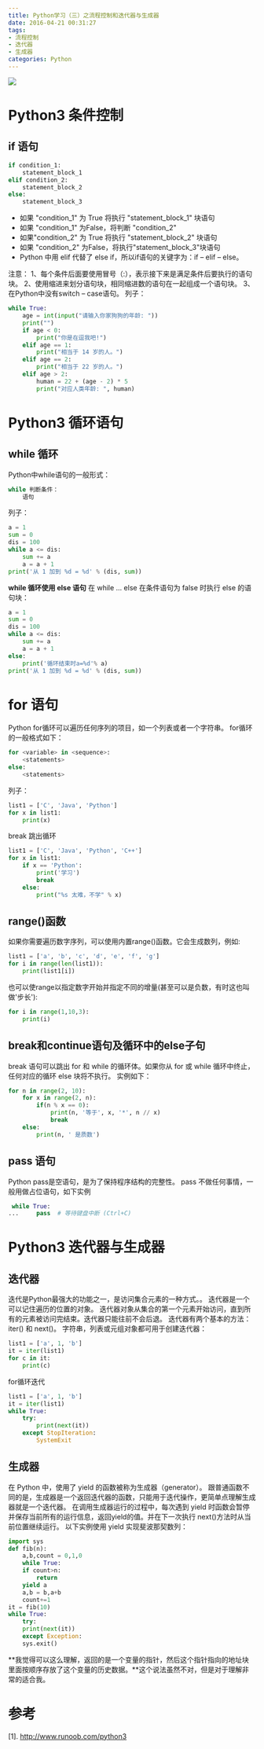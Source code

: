 ```yaml
---
title: Python学习（三）之流程控制和迭代器与生成器
date: 2016-04-21 00:31:27
tags:
- 流程控制
- 迭代器
- 生成器
categories: Python
---
```

![](http://7xsy4k.com2.z0.glb.qiniucdn.com/OVg2eEM2UlA1THhrYzVEZm8wb3pqd1daczdwQXR2ZmZDUEhYNlluTnJIOHp0Rk02M08xMm5nPT0.jpg)
# Python3 条件控制
## if 语句
```python
if condition_1:
    statement_block_1
elif condition_2:
    statement_block_2
else:
    statement_block_3
```
* 如果 "condition_1" 为 True 将执行 "statement_block_1" 块语句
* 如果 "condition_1" 为False，将判断 "condition_2"
* 如果"condition_2" 为 True 将执行 "statement_block_2" 块语句
* 如果 "condition_2" 为False，将执行"statement_block_3"块语句
* Python 中用 elif 代替了 else if，所以if语句的关键字为：if – elif – else。
<!--more-->
注意：
1、每个条件后面要使用冒号（:），表示接下来是满足条件后要执行的语句块。
2、使用缩进来划分语句块，相同缩进数的语句在一起组成一个语句块。
3、在Python中没有switch – case语句。
列子：
```python
while True:
    age = int(input("请输入你家狗狗的年龄: "))
    print("")
    if age < 0:
        print("你是在逗我吧!")
    elif age == 1:
        print("相当于 14 岁的人。")
    elif age == 2:
        print("相当于 22 岁的人。")
    elif age > 2:
        human = 22 + (age - 2) * 5
        print("对应人类年龄: ", human)
```

# Python3 循环语句
## while 循环
Python中while语句的一般形式：
```python
while 判断条件：
    语句
```
列子：

```python
a = 1
sum = 0
dis = 100
while a <= dis:
    sum += a
    a = a + 1
print('从 1 加到 %d = %d' % (dis, sum))
```
**while 循环使用 else 语句**
在 while … else 在条件语句为 false 时执行 else 的语句块：
```python
a = 1
sum = 0
dis = 100
while a <= dis:
    sum += a
    a = a + 1
else:
    print('循环结束时a=%d'% a)
print('从 1 加到 %d = %d' % (dis, sum))
```
# for 语句
Python for循环可以遍历任何序列的项目，如一个列表或者一个字符串。
for循环的一般格式如下：
```python
for <variable> in <sequence>:
    <statements>
else:
    <statements>
```
列子：
```python
list1 = ['C', 'Java', 'Python']
for x in list1:
    print(x)
```
break 跳出循环
```python
list1 = ['C', 'Java', 'Python', 'C++']
for x in list1:
    if x == 'Python':
        print('学习')
        break
    else:
        print("%s 太难，不学" % x)
```
## range()函数
如果你需要遍历数字序列，可以使用内置range()函数。它会生成数列，例如:
```python
list1 = ['a', 'b', 'c', 'd', 'e', 'f', 'g']
for i in range(len(list1)):
    print(list1[i])
```
也可以使range以指定数字开始并指定不同的增量(甚至可以是负数，有时这也叫做'步长'):
```python
for i in range(1,10,3):
    print(i)
```
## break和continue语句及循环中的else子句
break 语句可以跳出 for 和 while 的循环体。如果你从 for 或 while 循环中终止，任何对应的循环 else 块将不执行。 实例如下：
```python
for n in range(2, 10):
    for x in range(2, n):
        if(n % x == 0):
            print(n, '等于', x, '*', n // x)
            break
    else:
        print(n, ' 是质数')
```
## pass 语句
Python pass是空语句，是为了保持程序结构的完整性。
pass 不做任何事情，一般用做占位语句，如下实例
```python
 while True:
...     pass  # 等待键盘中断 (Ctrl+C)
```
# Python3 迭代器与生成器
## 迭代器
迭代是Python最强大的功能之一，是访问集合元素的一种方式。。
迭代器是一个可以记住遍历的位置的对象。
迭代器对象从集合的第一个元素开始访问，直到所有的元素被访问完结束。迭代器只能往前不会后退。
迭代器有两个基本的方法：iter() 和 next()。
字符串，列表或元组对象都可用于创建迭代器：
```python
list1 = ['a', 1, 'b']
it = iter(list1)
for c in it:
    print(c)
```
for循环迭代
```python
list1 = ['a', 1, 'b']
it = iter(list1)
while True:
    try:
        print(next(it))
    except StopIteration:
        SystemExit
```
## 生成器
在 Python 中，使用了 yield 的函数被称为生成器（generator）。
跟普通函数不同的是，生成器是一个返回迭代器的函数，只能用于迭代操作，更简单点理解生成器就是一个迭代器。
在调用生成器运行的过程中，每次遇到 yield 时函数会暂停并保存当前所有的运行信息，返回yield的值。并在下一次执行 next()方法时从当前位置继续运行。
以下实例使用 yield 实现斐波那契数列：
```python
import sys
def fib(n):
    a,b,count = 0,1,0
    while True:
	if count>n:
	    return
	yield a
	a,b = b,a+b
	count+=1
it = fib(10)
while True:
    try:
	print(next(it))
    except Exception:
	sys.exit()
```
**我觉得可以这么理解，返回的是一个变量的指针，然后这个指针指向的地址块里面按顺序存放了这个变量的历史数据。**这个说法虽然不对，但是对于理解非常的适合我。
# 参考
[1]. http://www.runoob.com/python3
